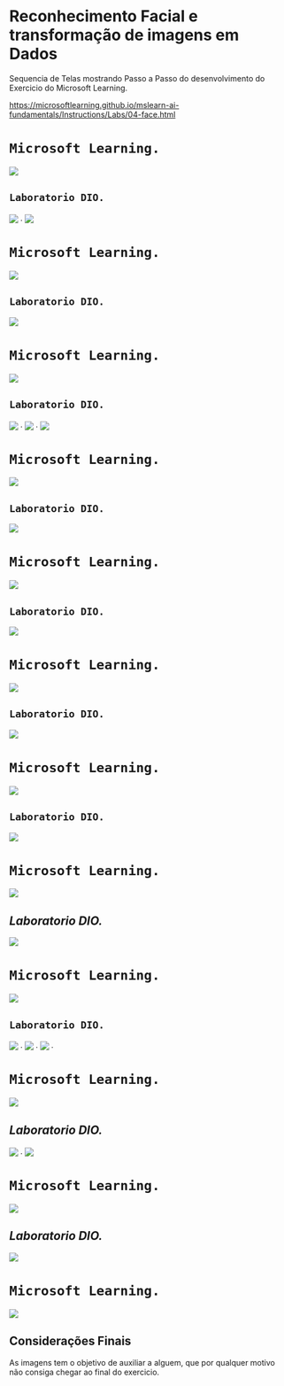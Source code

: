 <h1>
       <span> Reconhecimento Facial e transformação de imagens em Dados</span>
</h1>

Sequencia de Telas mostrando Passo a Passo do desenvolvimento do Exercicio do Microsoft Learning.

https://microsoftlearning.github.io/mslearn-ai-fundamentals/Instructions/Labs/04-face.html

##

# `Microsoft Learning.`

<img align="center" src="./imgs/Azure1.png" width=""/>

## `Laboratorio DIO.`

<img align="center" src="./imgs/Imagem01.jpg" width=""/>
.
<img align="center" src="./imgs/Imagem02.jpg" width=""/>

##

# `Microsoft Learning.`

<img align="center" src="./imgs/Azure2.png" width=""/>

## `Laboratorio DIO.`

<img align="center" src="./imgs/Imagem03.jpg" width=""/>

##

# `Microsoft Learning.`

<img align="center" src="./imgs/Azure3.png" width=""/>

## `Laboratorio DIO.`

<img align="center" src="./imgs/Imagem04.jpg" width=""/>
.
<img align="center" src="./imgs/Imagem05.jpg" width=""/>
. 
<img align="center" src="./imgs/Imagem06.jpg" width=""/>

##

# `Microsoft Learning.`

<img align="center" src="./imgs/Azure4.png" width=""/>

## `Laboratorio DIO.`

<img align="center" src="./imgs/Imagem08.jpg" width=""/>

##

# `Microsoft Learning.`

<img align="center" src="./imgs/Azure5.png" width=""/>

## `Laboratorio DIO.`

<img align="center" src="./imgs/Imagem10
.jpg" width=""/>

##

# `Microsoft Learning.`

<img align="center" src="./imgs/Azure6.png" width=""/>

## `Laboratorio DIO.`

<img align="center" src="./imgs/Imagem09
.jpg" width=""/>

##

# `Microsoft Learning.`

<img align="center" src="./imgs/Azure7.png" width=""/>

## `Laboratorio DIO.`

<img align="center" src="./imgs/Imagem11
.jpg" width=""/>

##

# `Microsoft Learning.`

<img align="center" src="./imgs/Azure8.png" width=""/>

## _Laboratorio DIO._

<img align="center" src="./imgs/Imagem12
.jpg" width=""/>

##

# `Microsoft Learning.`

<img align="center" src="./imgs/Azure9.png" width=""/>

## `Laboratorio DIO.`

<img align="center" src="./imgs/Imagem14
.jpg" width=""/>
.
<img align="center" src="./imgs/Imagem15
.jpg" width=""/>
.
<img align="center" src="./imgs/Imagem16
.jpg" width=""/>
.

##

# `Microsoft Learning.`

<img align="center" src="./imgs/Azure10.png" width=""/>

## _Laboratorio DIO._

<img align="center" src="./imgs/Imagem17
.jpg" width=""/>
.
<img align="center" src="./imgs/Imagem18
.jpg" width=""/>

##

# `Microsoft Learning.`

<img align="center" src="./imgs/Azure11.png" width=""/>

## _Laboratorio DIO._

<img align="center" src="./imgs/Imagem19
.jpg" width=""/>

##

# `Microsoft Learning.`

<img align="center" src="./imgs/Azure12.png" width=""/>

## Considerações Finais

As imagens tem o objetivo de auxiliar a alguem, que por qualquer motivo não consiga chegar ao final do exercicio.
